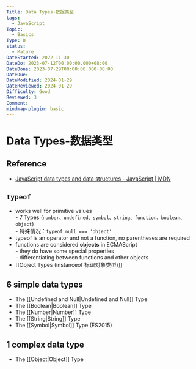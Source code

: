 ```yaml
---
Title: Data Types-数据类型
tags:
  - JavaScript
Topic:
  - Basics
Type: D
status:
  - Mature
DateStarted: 2022-11-30
DateDo: 2023-07-12T00:00:00.000+08:00
DateDone: 2023-07-29T00:00:00.000+08:00
DateDue: 
DateModified: 2024-01-29
DateReviewed: 2024-01-29
Difficulty: Good
Reviewed: 3
Comment: 
mindmap-plugin: basic
---
```


# Data Types-数据类型

## Reference
- [JavaScript data types and data structures - JavaScript | MDN](https://developer.mozilla.org/en-US/docs/Web/JavaScript/Data_structures)

## `typeof`
- works well for primitive values  
		- 7 Types (`number、undefined、symbol、string、function、boolean、object`)  
		- 特殊情况：`typeof null === 'object'`
- typeof is an operator and not a function, no parentheses are required
- functions are considered **objects** in ECMAScript  
		- they do have some special properties  
		- differentiating between functions and other objects
- [[Object Types (instanceof 标识对象类型)]]

## 6 simple data types
- The [[Undefined and Null|Undefined and Null]] Type
- The [[Boolean|Boolean]] Type
- The [[Number|Number]] Type
- The [[String|String]] Type
- The [[Symbol|Symbol]] Type (ES2015)

## 1 complex data type
- The [[Object|Object]] Type


